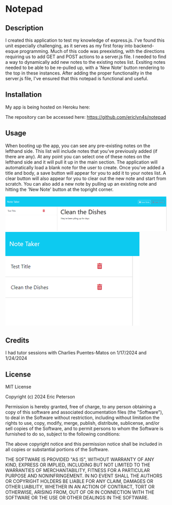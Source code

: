 # Notepad

## Description

I created this application to test my knowledge of express.js. I've found this unit especially challenging, as it serves as my first foray into backend-esque programming. Much of this code was preexisting, with the directions requiring us to add GET and POST actions to a server.js file. I needed to find a way to dynamically add new notes to the existing notes list. Exsiting notes needed to be able to be re-pulled up, with a 'New Note' button rendering to the top in these instances. After adding the proper functionality in the server.js file, I've ensured that this notepad is functional and useful.

## Installation

My app is being hosted on Heroku here:

The repository can be accessed here:
https://github.com/ericlyn4s/notepad

## Usage

When booting up the app, you can see any pre-existing notes on the lefthand side. This list will include notes that you've previously added (if there are any). At any point you can select one of these notes on the lefthand side and it will pull it up in the main section. The application will automatically load a blank note for the user to create. Once you've added a title and body, a save button will appear for you to add it to your notes list. A clear button will also appear for you to clear out the new note and start from scratch. You can also add a new note by pulling up an existing note and hitting the 'New Note' button at the topright corner.

![landing page of this application, user creates a new note title and body](assets/images/Landing_page.png)
![new note is added to the lefthand column](assets/images/New_note.png)

## Credits

I had tutor sessions with Charlies Puentes-Matos on 1/17/2024 and 1/24/2024

## License

MIT License

Copyright (c) 2024 Eric Peterson

Permission is hereby granted, free of charge, to any person obtaining a copy
of this software and associated documentation files (the "Software"), to deal
in the Software without restriction, including without limitation the rights
to use, copy, modify, merge, publish, distribute, sublicense, and/or sell
copies of the Software, and to permit persons to whom the Software is
furnished to do so, subject to the following conditions:

The above copyright notice and this permission notice shall be included in all
copies or substantial portions of the Software.

THE SOFTWARE IS PROVIDED "AS IS", WITHOUT WARRANTY OF ANY KIND, EXPRESS OR
IMPLIED, INCLUDING BUT NOT LIMITED TO THE WARRANTIES OF MERCHANTABILITY,
FITNESS FOR A PARTICULAR PURPOSE AND NONINFRINGEMENT. IN NO EVENT SHALL THE
AUTHORS OR COPYRIGHT HOLDERS BE LIABLE FOR ANY CLAIM, DAMAGES OR OTHER
LIABILITY, WHETHER IN AN ACTION OF CONTRACT, TORT OR OTHERWISE, ARISING FROM,
OUT OF OR IN CONNECTION WITH THE SOFTWARE OR THE USE OR OTHER DEALINGS IN THE
SOFTWARE.
